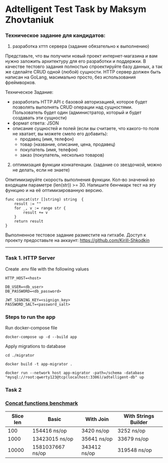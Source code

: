 # Adtelligent Test Task by Maksym Zhovtaniuk

### Техническое задание для кандидатов:

1. разработка хттп сервера (задание обязательно к выполнению)

Представьте, что вы получили новый проект интернет-магазина и вам нужно заложить архитектуру для его разработки и
поддержки. В качестве тестовго задания полностью спроектируйте базу данных, а так же сделайте CRUD одной (любой)
сущности. HTTP сервер должен быть написан на GoLang, масимально просто, без использования фреймворков.

Техническое Задание:

- разработать HTTP API с базовой авторизацией, которое будет позволять выполнять CRUD операции над сущностями.
  Пользователь будет один (администратор, который и будет создавать эти сущности)
- формат ответа: JSON
- описание сущностей и полей (если вы считаете, что какого-то поля не хватает, вы можете смело его добавить):
    - продавец (имя, телефон)
    - товар (название, описание, цена, продавец)
    - покупатель (имя, телефон)
    - заказ (покупатель, несколько товаров)


2. оптимизация функции конкатенации. (задание со звездочкой, можно не делать, если не знаете)

Опмтимизируйте скорость выполнения функции. Кол-во значений во входящем параметре (len(str)) >= 30.
Напишите бенчмарк тест на эту функцию и на её оптимизированную версию.

```
func concat(str []string) string  {
    result := ""
    for _, v := range str {
        result += v
    }
    return result
}
```

Выполненное тестовое задание разместите на гитхабе.
Доступ к проекту предоставьте на аккаунт: https://github.com/Kirill-Shkodkin

---

### Task 1. HTTP Server

Create .env file with the following values

```dotenv
HTTP_HOST=<host>

DB_USER=<db_user>
DB_PASSWORD=<db_password>

JWT_SIGNING_KEY=<signign_key>
PASSWORD_SALT=<password_salt>
```

### Steps to run the app

Run docker-compose file
```shell
docker-compose up -d --build app
```

Apply migrations to database
```shell
cd ./migrator
```

```shell
docker build -t app-migrator .
```

```shell
docker run --network host app-migrator -path=/schema -database "mysql://root:qwerty123@tcp(localhost:3306)/adtelligent-db" up
```

### Task 2 
### [Concat functions benchmark](task2)

| Slice len | Basic        | With Join  | With Strings Builder |
|-----------|--------------|------------|----------------------|
| 100       | 154416 ns/op | 3420 ns/op | 3252 ns/op           |
| 1000      | 13423015 ns/op            | 35641 ns/op          | 33679 ns/op                    |
| 10000     | 1581037667 ns/op            | 343412 ns/op          | 319548 ns/op                    |